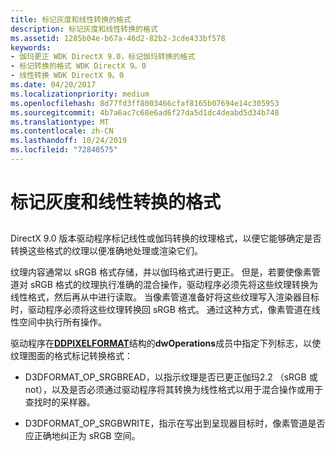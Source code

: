 ```yaml
---
title: 标记灰度和线性转换的格式
description: 标记灰度和线性转换的格式
ms.assetid: 1285b04e-b67a-46d2-82b2-3cde433bf578
keywords:
- 伽玛更正 WDK DirectX 9.0，标记伽玛转换的格式
- 标记转换的格式 WDK DirectX 9。0
- 线性转换 WDK DirectX 9。0
ms.date: 04/20/2017
ms.localizationpriority: medium
ms.openlocfilehash: 8d77fd3ff8003466cfaf8165b07694e14c305953
ms.sourcegitcommit: 4b7a6ac7c68e6ad6f27da5d1dc4deabd5d34b748
ms.translationtype: MT
ms.contentlocale: zh-CN
ms.lasthandoff: 10/24/2019
ms.locfileid: "72840575"
---
```

# <a name="marking-formats-for-gamma-and-linear-conversion"></a>标记灰度和线性转换的格式


## <span id="ddk_marking_formats_for_gamma_and_linear_conversion_gg"></span><span id="DDK_MARKING_FORMATS_FOR_GAMMA_AND_LINEAR_CONVERSION_GG"></span>


DirectX 9.0 版本驱动程序标记线性或伽玛转换的纹理格式，以便它能够确定是否转换这些格式的纹理以便准确地处理或渲染它们。

纹理内容通常以 sRGB 格式存储，并以伽玛格式进行更正。 但是，若要使像素管道对 sRGB 格式的纹理执行准确的混合操作，驱动程序必须先将这些纹理转换为线性格式，然后再从中进行读取。 当像素管道准备好将这些纹理写入渲染器目标时，驱动程序必须将这些纹理转换回 sRGB 格式。 通过这种方式，像素管道在线性空间中执行所有操作。

驱动程序在[**DDPIXELFORMAT**](https://docs.microsoft.com/windows-hardware/drivers/ddi/ksmedia/ns-ksmedia-_ddpixelformat)结构的**dwOperations**成员中指定下列标志，以使纹理图面的格式标记转换格式：

-   D3DFORMAT\_OP\_SRGBREAD，以指示纹理是否已更正伽玛2.2 （sRGB 或 not），以及是否必须通过驱动程序将其转换为线性格式以用于混合操作或用于查找时的采样器。

-   D3DFORMAT\_OP\_SRGBWRITE，指示在写出到呈现器目标时，像素管道是否应正确地纠正为 sRGB 空间。

 

 





